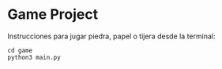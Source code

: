 # Game Project

Instrucciones para jugar piedra, papel o tijera desde la terminal:

```
cd game
python3 main.py

```

